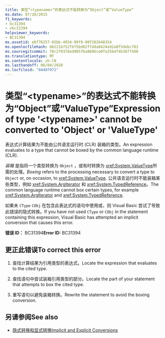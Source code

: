 ```yaml
---
title: 类型“<typename>”的表达式不能转换为“Object”或“ValueType”
ms.date: 07/20/2015
f1_keywords:
- bc31394
- vbc31394
helpviewer_keywords:
- BC31394
ms.assetid: e6f76257-65bb-4954-99f9-90f282648354
ms.openlocfilehash: 66221b752fbf5bd82ffdda8424a92a0f5debc783
ms.sourcegitcommit: f8c270376ed905f6a8896ce0fe25b4f4b38ff498
ms.translationtype: MT
ms.contentlocale: zh-CN
ms.lasthandoff: 06/04/2020
ms.locfileid: "84407972"
---
```

# <a name="expression-of-type-typename-cannot-be-converted-to-object-or-valuetype"></a><span data-ttu-id="c1625-102">类型“\<typename>”的表达式不能转换为“Object”或“ValueType”</span><span class="sxs-lookup"><span data-stu-id="c1625-102">Expression of type '\<typename>' cannot be converted to 'Object' or 'ValueType'</span></span>
<span data-ttu-id="c1625-103">表达式计算结果为不能由公共语言运行时 (CLR) 装箱的类型。</span><span class="sxs-lookup"><span data-stu-id="c1625-103">An expression evaluates to a type that cannot be boxed by the common language runtime (CLR).</span></span>  
  
 <span data-ttu-id="c1625-104">*装箱* 是指将一个类型转换为 `Object` ，或有时转换为 <xref:System.ValueType>所需的处理。</span><span class="sxs-lookup"><span data-stu-id="c1625-104">*Boxing* refers to the processing necessary to convert a type to `Object` or, on occasion, to <xref:System.ValueType>.</span></span> <span data-ttu-id="c1625-105">公共语言运行时不能装箱某些类型，例如 <xref:System.ArgIterator> 和 <xref:System.TypedReference>。</span><span class="sxs-lookup"><span data-stu-id="c1625-105">The common language runtime cannot box certain types, for example <xref:System.ArgIterator> and <xref:System.TypedReference>.</span></span>  
  
 <span data-ttu-id="c1625-106">如果未 `CType` `CObj` 在包含此表达式的语句中使用或，则 Visual Basic 尝试了导致此错误的隐式转换。</span><span class="sxs-lookup"><span data-stu-id="c1625-106">If you have not used `CType` or `CObj` in the statement containing this expression, Visual Basic has attempted an implicit conversion that causes this error.</span></span>  
  
 <span data-ttu-id="c1625-107">**错误 ID：** BC31394</span><span class="sxs-lookup"><span data-stu-id="c1625-107">**Error ID:** BC31394</span></span>  
  
## <a name="to-correct-this-error"></a><span data-ttu-id="c1625-108">更正此错误</span><span class="sxs-lookup"><span data-stu-id="c1625-108">To correct this error</span></span>  
  
1. <span data-ttu-id="c1625-109">查找计算结果为引用类型的表达式。</span><span class="sxs-lookup"><span data-stu-id="c1625-109">Locate the expression that evaluates to the cited type.</span></span>  
  
2. <span data-ttu-id="c1625-110">查找语句中尝试装箱引用类型的部分。</span><span class="sxs-lookup"><span data-stu-id="c1625-110">Locate the part of your statement that attempts to box the cited type.</span></span>  
  
3. <span data-ttu-id="c1625-111">重写语句以避免装箱转换。</span><span class="sxs-lookup"><span data-stu-id="c1625-111">Rewrite the statement to avoid the boxing conversion.</span></span>  
  
## <a name="see-also"></a><span data-ttu-id="c1625-112">另请参阅</span><span class="sxs-lookup"><span data-stu-id="c1625-112">See also</span></span>

- [<span data-ttu-id="c1625-113">隐式转换和显式转换</span><span class="sxs-lookup"><span data-stu-id="c1625-113">Implicit and Explicit Conversions</span></span>](../programming-guide/language-features/data-types/implicit-and-explicit-conversions.md)
